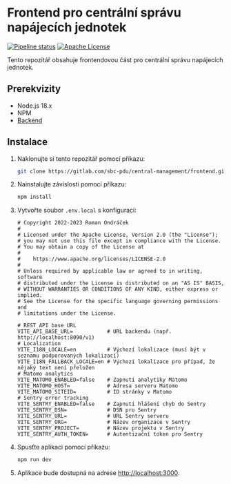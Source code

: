 # Frontend pro centrální správu napájecích jednotek

[![Pipeline status](https://gitlab.com/sbc-pdu/central-management/frontend/badges/master/pipeline.svg)](https://gitlab.com/sbc-pdu/central-management/frontend/-/commits/master)
[![Apache License](https://img.shields.io/badge/license-Apache2-blue.svg)](LICENSE)

Tento repozitář obsahuje frontendovou část pro centrální správu napájecích jednotek.

## Prerekvizity

- Node.js 18.x
- NPM
- [Backend](https://gitlab.com/sbc-pdu/central-management/backend/)

## Instalace

1. Naklonujte si tento repozitář pomocí příkazu:
	 ```bash
	 git clone https://gitlab.com/sbc-pdu/central-management/frontend.git
	 ```
2. Nainstalujte závislosti pomocí příkazu:
	 ```bash
	 npm install
	 ```
3. Vytvořte soubor `.env.local` s konfigurací:
	```dotenv
	# Copyright 2022-2023 Roman Ondráček
	#
	# Licensed under the Apache License, Version 2.0 (the "License");
	# you may not use this file except in compliance with the License.
	# You may obtain a copy of the License at
	#
	#    https://www.apache.org/licenses/LICENSE-2.0
	#
	# Unless required by applicable law or agreed to in writing, software
	# distributed under the License is distributed on an "AS IS" BASIS,
	# WITHOUT WARRANTIES OR CONDITIONS OF ANY KIND, either express or implied.
	# See the License for the specific language governing permissions and
	# limitations under the License.
	
	# REST API base URL
	VITE_API_BASE_URL=           # URL backendu (např. http://localhost:8090/v1)
	# Localization
	VITE_I18N_LOCALE=en          # Výchozí lokalizace (musí být v seznamu podporovaných lokalizací)
	VITE_I18N_FALLBACK_LOCALE=en # Výchozí lokalizace pro případ, že nějaký text není přeložen
	# Matomo analytics
	VITE_MATOMO_ENABLED=false    # Zapnutí analytiky Matomo
	VITE_MATOMO_HOST=            # Adresa serveru Matomo
	VITE_MATOMO_SITEID=          # ID stránky v Matomo
	# Sentry error tracking
	VITE_SENTRY_ENABLED=false    # Zapnutí hlášení chyb do Sentry
	VITE_SENTRY_DSN=             # DSN pro Sentry
	VITE_SENTRY_URL=             # URL Sentry serveru
	VITE_SENTRY_ORG=             # Název organizace v Sentry
	VITE_SENTRY_PROJECT=         # Název projektu v Sentry
	VITE_SENTRY_AUTH_TOKEN=      # Autentizační token pro Sentry
	```
5. Spusťte aplikaci pomocí příkazu:
	```bash
	npm run dev
	```
6. Aplikace bude dostupná na adrese [http://localhost:3000](http://localhost:3000).
